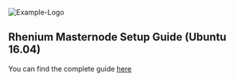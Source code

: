 ![Example-Logo](https://coinlabs.cc/content/images/2018/05/XRHlogo-2.png)
## Rhenium Masternode Setup Guide (Ubuntu 16.04)
You can find the complete guide [here](https://coinlabs.cc/rhenium-masternode-setup-guide/)
